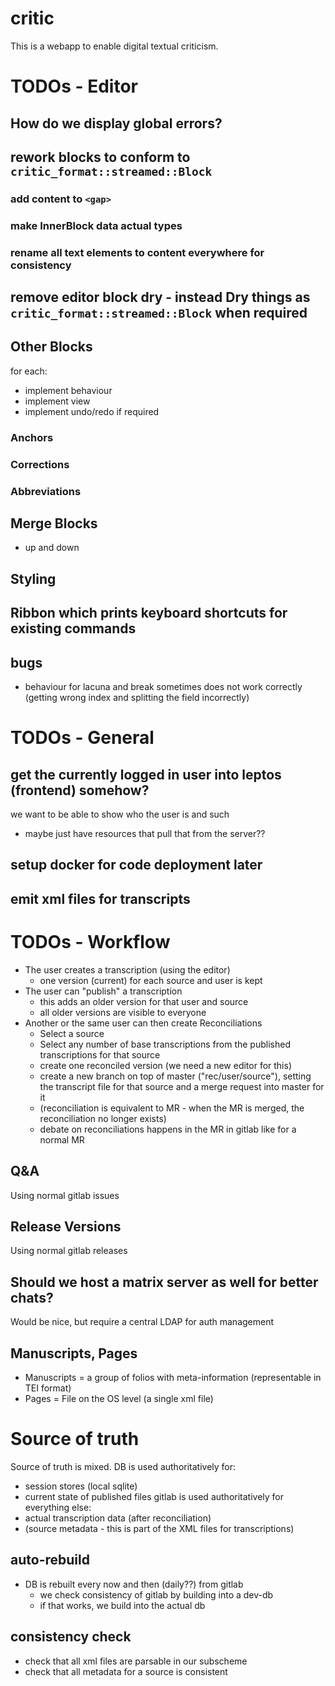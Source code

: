# critic
This is a webapp to enable digital textual criticism.

# TODOs - Editor
## How do we display global errors?

## rework blocks to conform to `critic_format::streamed::Block`
### add content to `<gap>`
### make InnerBlock data actual types
### rename all text elements to content everywhere for consistency

## remove editor block dry - instead Dry things as `critic_format::streamed::Block` when required

## Other Blocks
for each:
- implement behaviour
- implement view
- implement undo/redo if required
### Anchors
### Corrections
### Abbreviations

## Merge Blocks
- up and down

## Styling

## Ribbon which prints keyboard shortcuts for existing commands

## bugs
- behaviour for lacuna and break sometimes does not work correctly (getting wrong index and splitting the field incorrectly)

# TODOs - General
## get the currently logged in user into leptos (frontend) somehow?
we want to be able to show who the user is and such
- maybe just have resources that pull that from the server??
## setup docker for code deployment later

## emit xml files for transcripts

# TODOs - Workflow
- The user creates a transcription (using the editor)
    - one version (current) for each source and user is kept
- The user can "publish" a transcription
    - this adds an older version for that user and source
    - all older versions are visible to everyone
- Another or the same user can then create Reconciliations
    - Select a source
    - Select any number of base transcriptions from the published transcriptions for that source
    - create one reconciled version (we need a new editor for this)
    - create a new branch on top of master ("rec/user/source"), setting the transcript file for that source and a merge request into master for it
    - (reconciliation is equivalent to MR - when the MR is merged, the reconciliation no longer exists)
    - debate on reconciliations happens in the MR in gitlab like for a normal MR

## Q&A
Using normal gitlab issues

## Release Versions
Using normal gitlab releases

## Should we host a matrix server as well for better chats?
Would be nice, but require a central LDAP for auth management

## Manuscripts, Pages
- Manuscripts = a group of folios with meta-information (representable in TEI format)
- Pages = File on the OS level (a single xml file)

# Source of truth
Source of truth is mixed.
DB is used authoritatively for:
- session stores (local sqlite)
- current state of published files
gitlab is used authoritatively for everything else:
- actual transcription data (after reconciliation)
- (source metadata - this is part of the XML files for transcriptions)

## auto-rebuild
- DB is rebuilt every now and then (daily??) from gitlab
    - we check consistency of gitlab by building into a dev-db
    - if that works, we build into the actual db

## consistency check
- check that all xml files are parsable in our subscheme
- check that all metadata for a source is consistent

